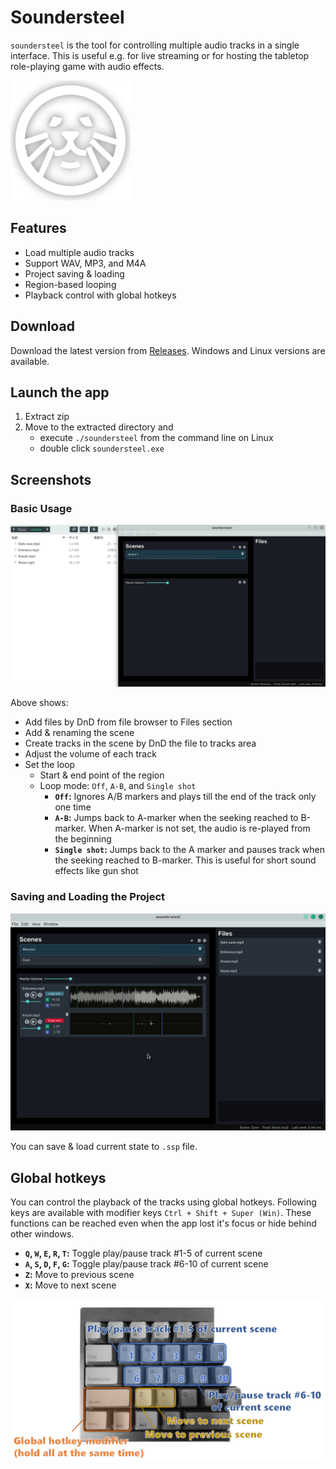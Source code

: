 

# Soundersteel

`soundersteel` is the tool for controlling multiple audio tracks in a single interface.
This is useful e.g. for live streaming or for hosting the tabletop role-playing game with audio effects.

![Soundersteel Logo](https://github.com/Nankk/soundersteel/blob/images/soundersteel-logo.png)


## Features

-   Load multiple audio tracks
-   Support WAV, MP3, and M4A
-   Project saving & loading
-   Region-based looping
-   Playback control with global hotkeys


## Download

Download the latest version from [Releases](https://github.com/Nankk/soundersteel/releases).
Windows and Linux versions are available.


## Launch the app

1.  Extract zip
2.  Move to the extracted directory and
    -   execute `./soundersteel` from the command line on Linux
    -   double click `soundersteel.exe`


## Screenshots


### Basic Usage

![Usage flow](https://github.com/Nankk/soundersteel/blob/images/usage-flow.gif)

Above shows:

-   Add files by DnD from file browser to Files section
-   Add & renaming the scene
-   Create tracks in the scene by DnD the file to tracks area
-   Adjust the volume of each track
-   Set the loop
    -   Start & end point of the region
    -   Loop mode: `Off`, `A-B`, and `Single shot`
        -   **`Off`:** Ignores A/B markers and plays till the end of the track only one time
        -   **`A-B`:** Jumps back to A-marker when the seeking reached to B-marker. When A-marker is not set, the audio is re-played from the beginning
        -   **`Single shot`:** Jumps back to the A marker and pauses track when the seeking reached to B-marker. This is useful for short sound effects like gun shot


### Saving and Loading the Project

![Usage flow](https://github.com/Nankk/soundersteel/blob/images/save-and-load-project.gif)

You can save & load current state to `.ssp` file.


## Global hotkeys

You can control the playback of the tracks using global hotkeys.
Following keys are available with modifier keys `Ctrl + Shift + Super (Win)`.
These functions can be reached even when the app lost it's focus or hide behind other windows.

-   **`Q`, `W`, `E`, `R`, `T`:** Toggle play/pause track #1-5 of current scene
-   **`A`, `S`, `D`, `F`, `G`:** Toggle play/pause track #6-10 of current scene
-   **`Z`:** Move to previous scene
-   **`X`:** Move to next scene

![Global hotkeys](https://github.com/Nankk/soundersteel/blob/images/global-hotkeys.png)
